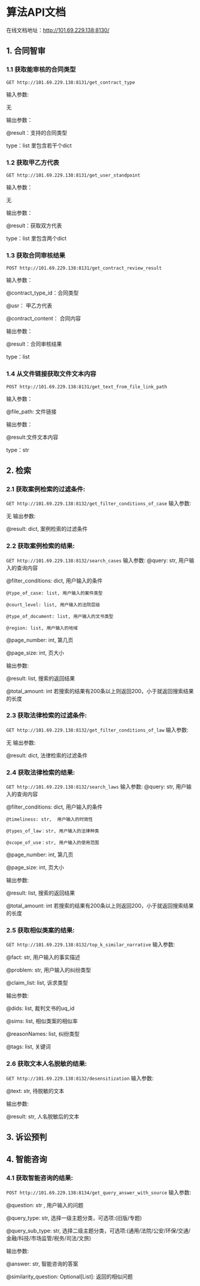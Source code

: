 # 算法API文档

在线文档地址：http://101.69.229.138:8130/

## 1. 合同智审
### 1.1 获取能审核的合同类型
`GET http://101.69.229.138:8131/get_contract_type`

输入参数:

无

输出参数：

@result：支持的合同类型

type：list 里包含若干个dict

### 1.2 获取甲乙方代表
`GET http://101.69.229.138:8131/get_user_standpoint`

输入参数：

无

输出参数：

@result：获取双方代表

type：list 里包含两个dict
### 1.3 获取合同审核结果
`POST http://101.69.229.138:8131/get_contract_review_result`

输入参数：

@contract_type_id：合同类型

@usr： 甲乙方代表

@contract_content： 合同内容

输出参数：

@result：合同审核结果

type：list
### 1.4 从文件链接获取文件文本内容
`POST http://101.69.229.138:8131/get_text_from_file_link_path`

输入参数：

@file_path: 文件链接

输出参数：

@result:文件文本内容

type：str
## 2. 检索
### 2.1 获取案例检索的过滤条件:
`GET http://101.69.229.138:8132/get_filter_conditions_of_case`
输入参数:

无
输出参数:

@result: dict, 案例检索的过滤条件

### 2.2 获取案例检索的结果:
`GET http://101.69.229.138:8132/search_cases`
输入参数:
@query: str, 用户输入的查询内容

@filter_conditions: dict, 用户输入的条件

    @type_of_case: list, 用户输入的案件类型

    @court_level: list, 用户输入的法院层级

    @type_of_document: list, 用户输入的文书类型

    @region: list, 用户输入的地域

@page_number: int, 第几页

@page_size: int, 页大小

输出参数:

@result: list, 搜索的返回结果

@total_amount: int 若搜索的结果有200条以上则返回200，小于就返回搜索结果的长度

### 2.3 获取法律检索的过滤条件:
`GET http://101.69.229.138:8132/get_filter_conditions_of_law`
输入参数:

无
输出参数:

@result: dict, 法律检索的过滤条件

### 2.4 获取法律检索的结果:
`GET http://101.69.229.138:8132/search_laws`
输入参数:
@query: str, 用户输入的查询内容

@filter_conditions: dict, 用户输入的条件

    @timeliness: str,  用户输入的时效性

    @types_of_law：str, 用户输入的法律种类

    @scope_of_use：str, 用户输入的使用范围

@page_number: int, 第几页

@page_size: int, 页大小

输出参数:

@result: list, 搜索的返回结果

@total_amount: int 若搜索的结果有200条以上则返回200，小于就返回搜索结果的长度

### 2.5 获取相似类案的结果:
`GET http://101.69.229.138:8132/top_k_similar_narrative`
输入参数:

@fact: str, 用户输入的事实描述

@problem: str, 用户输入的纠纷类型

@claim_list: list, 诉求类型

输出参数:

@dids: list, 裁判文书的uq_id

@sims: list, 相似类案的相似率

@reasonNames: list, 纠纷类型

@tags: list, 关键词

### 2.6 获取文本人名脱敏的结果:
`GET http://101.69.229.138:8132/desensitization`
输入参数:

@text: str, 待脱敏的文本

输出参数:

@result: str, 人名脱敏后的文本

## 3. 诉讼预判
## 4. 智能咨询

### 4.1 获取智能咨询的结果:
`POST http://101.69.229.138:8134/get_query_answer_with_source`
输入参数:

@question: str , 用户输入的问题

@query_type: str, 选择一级主题分类，可选项:(旧版/专题)

@query_sub_type: str, 选择二级主题分类，可选项:(通用/法院/公安/环保/交通/金融/科技/市场监管/税务/司法/文旅)

输出参数:

@answer: str, 智能咨询的答案

@similarity_question: Optional[List]: 返回的相似问题